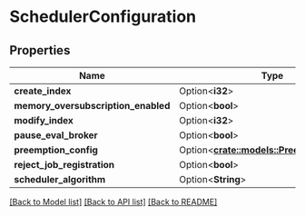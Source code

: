 # SchedulerConfiguration

## Properties

Name | Type | Description | Notes
------------ | ------------- | ------------- | -------------
**create_index** | Option<**i32**> |  | [optional]
**memory_oversubscription_enabled** | Option<**bool**> |  | [optional]
**modify_index** | Option<**i32**> |  | [optional]
**pause_eval_broker** | Option<**bool**> |  | [optional]
**preemption_config** | Option<[**crate::models::PreemptionConfig**](PreemptionConfig.md)> |  | [optional]
**reject_job_registration** | Option<**bool**> |  | [optional]
**scheduler_algorithm** | Option<**String**> |  | [optional]

[[Back to Model list]](../README.md#documentation-for-models) [[Back to API list]](../README.md#documentation-for-api-endpoints) [[Back to README]](../README.md)


